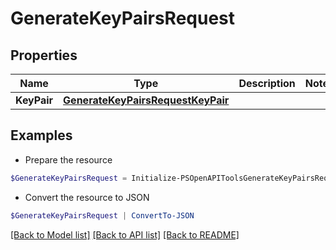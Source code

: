 # GenerateKeyPairsRequest
## Properties

Name | Type | Description | Notes
------------ | ------------- | ------------- | -------------
**KeyPair** | [**GenerateKeyPairsRequestKeyPair**](GenerateKeyPairsRequestKeyPair.md) |  | 

## Examples

- Prepare the resource
```powershell
$GenerateKeyPairsRequest = Initialize-PSOpenAPIToolsGenerateKeyPairsRequest  -KeyPair null
```

- Convert the resource to JSON
```powershell
$GenerateKeyPairsRequest | ConvertTo-JSON
```

[[Back to Model list]](../README.md#documentation-for-models) [[Back to API list]](../README.md#documentation-for-api-endpoints) [[Back to README]](../README.md)

